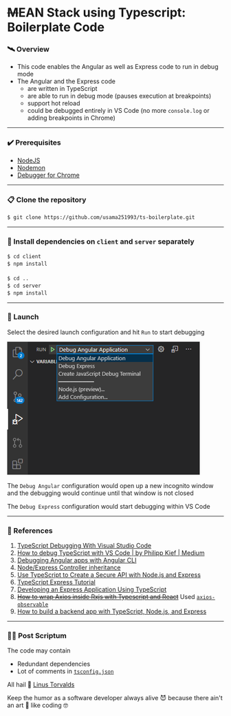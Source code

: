 # ~~M~~EAN Stack using Typescript: Boilerplate Code

### :artificial_satellite: Overview
- This code enables the Angular as well as Express code to run in debug mode
- The Angular and the Express code
  - are written in TypeScript
  - are able to run in debug mode (pauses execution at breakpoints)
  - support hot reload
  - could be debugged entirely in VS Code (no more `console.log` or adding breakpoints in Chrome)

---

### :heavy_check_mark: Prerequisites
- [NodeJS](https://nodejs.org/)
- [Nodemon](https://www.npmjs.com/package/nodemon)
- [Debugger for Chrome](https://marketplace.visualstudio.com/items?itemName=msjsdiag.debugger-for-chrome)

---

### :clipboard: Clone the repository

```bash
$ git clone https://github.com/usama251993/ts-boilerplate.git
```

---

### :floppy_disk: Install dependencies on `client` and `server` separately

```bash
$ cd client
$ npm install

$ cd ..
$ cd server
$ npm install
```

---

### :rocket: Launch
Select the desired launch configuration and hit `Run` to start debugging

![Launch Instructions](documents/assets/readme/launch.png)

The `Debug Angular` configuration would open up a new incognito window and the debugging would continue until that window is not closed

The `Debug Express` configuration would start debugging within VS Code

---

### :page_with_curl: References
1. [TypeScript Debugging With Visual Studio Code](https://code.visualstudio.com/docs/typescript/typescript-debugging)
2. [How to debug TypeScript with VS Code | by Philipp Kief | Medium](https://medium.com/@PhilippKief/how-to-debug-typescript-with-vs-code-9cec93b4ae56)
3. [Debugging Angular apps with Angular CLI](https://github.com/microsoft/vscode-recipes/tree/master/Angular-CLI)
4. [Node/Express Controller inheritance](https://blog.cloudboost.io/node-express-controller-inheritance-2d5b2661ee7d)
5. [Use TypeScript to Create a Secure API with Node.js and Express](https://auth0.com/blog/use-typescript-to-create-a-secure-api-with-nodejs-and-express-creating-endpoints/)
6. [TypeScript Express Tutorial](https://wanago.io/2018/12/03/typescript-express-tutorial-routing-controllers-middleware/)
7. [Developing an Express Application Using TypeScript](https://dev.to/aligoren/developing-an-express-application-using-typescript-3b1)
8. ~~[How to wrap Axios inside Rxjs with Typescript and React](https://medium.com/front-end-weekly/how-to-wrap-axios-inside-rxjs-with-typescript-and-react-6c21e47dcb63)~~ Used [`axios-observable`](https://www.npmjs.com/package/axios-observable)
9. [How to build a backend app with TypeScript, Node.js, and Express](https://medium.com/javascript-in-plain-english/typescript-node-js-express-js-create-a-backend-application-f5110dbe5c19)

---

### :raising_hand_man: Post Scriptum
The code may contain
- Redundant dependencies
- Lot of comments in [`tsconfig.json`](server/tsconfig.json)

All hail :raised_hands: [Linus Torvalds](https://github.com/torvalds)

Keep the humor as a software developer always alive :smiling_imp: because there ain't an art :art: like coding :nerd_face:
